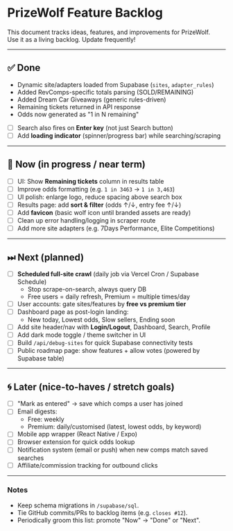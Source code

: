 # PrizeWolf Feature Backlog

This document tracks ideas, features, and improvements for PrizeWolf.  
Use it as a living backlog. Update frequently!

---

## ✅ Done
- Dynamic site/adapters loaded from Supabase (`sites`, `adapter_rules`)
- Added RevComps-specific totals parsing (SOLD/REMAINING)
- Added Dream Car Giveaways (generic rules-driven)
- Remaining tickets returned in API response
- Odds now generated as "1 in N remaining"
- [ ] Search also fires on **Enter key** (not just Search button)
- [ ] Add **loading indicator** (spinner/progress bar) while searching/scraping

---

## 🚧 Now (in progress / near term)
- [ ] UI: Show **Remaining tickets** column in results table
- [ ] Improve odds formatting (e.g. `1 in 3463` → `1 in 3,463`)
- [ ] UI polish: enlarge logo, reduce spacing above search box
- [ ] Results page: add **sort & filter** (odds ↑/↓, entry fee ↑/↓)
- [ ] Add **favicon** (basic wolf icon until branded assets are ready)
- [ ] Clean up error handling/logging in scraper route
- [ ] Add more site adapters (e.g. 7Days Performance, Elite Competitions)

---

## ⏭ Next (planned)
- [ ] **Scheduled full-site crawl** (daily job via Vercel Cron / Supabase Schedule)
  - Stop scrape-on-search, always query DB
  - Free users = daily refresh, Premium = multiple times/day
- [ ] User accounts: gate sites/features by **free vs premium tier**
- [ ] Dashboard page as post-login landing:
  - New today, Lowest odds, Slow sellers, Ending soon
- [ ] Add site header/nav with **Login/Logout**, Dashboard, Search, Profile
- [ ] Add dark mode toggle / theme switcher in UI
- [ ] Build `/api/debug-sites` for quick Supabase connectivity tests
- [ ] Public roadmap page: show features + allow votes (powered by Supabase table)

---

## 🌀 Later (nice-to-haves / stretch goals)
- [ ] "Mark as entered" → save which comps a user has joined
- [ ] Email digests:
  - Free: weekly
  - Premium: daily/customised (latest, lowest odds, by keyword)
- [ ] Mobile app wrapper (React Native / Expo)
- [ ] Browser extension for quick odds lookup
- [ ] Notification system (email or push) when new comps match saved searches
- [ ] Affiliate/commission tracking for outbound clicks

---

### Notes
- Keep schema migrations in `/supabase/sql`.
- Tie GitHub commits/PRs to backlog items (e.g. `closes #12`).
- Periodically groom this list: promote "Now" → "Done" or "Next".
